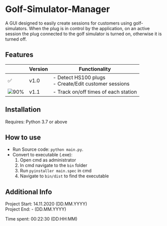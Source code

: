 # Golf-Simulator-Manager
A GUI designed to easily create sessions for customers using golf-simulators. When the plug is in control by the application, on an active session the plug connected to the golf simulator is turned on, otherwise it is turned off.

## Features
|  | Version | Functionality |
|-|-|-|
| ✅ | v1.0 | - Detect HS100 plugs<br> - Create/Edit customer sessions |
| ![90%](https://progress-bar.dev/90) | v1.1 | - Track on/off times of each station |

## Installation
Requires: Python 3.7 or above

## How to use
- Run Source code: ```python main.py```.<br>
- Convert to executable (.exe):
  1. Open cmd as administrator
  1. In cmd navigate to the ```bin``` folder
  1. Run ```pyinstaller main.spec``` in cmd
  1. Navigate to ```bin/dist``` to find the executable

## Additional Info
Project Start: 14.11.2020 </sub>(DD.MM.YYYY)</sub><br>
Project End: - </sub>(DD.MM.YYYY)</sub><br>

Time spent: 00:22:30 </sub>(DD:HH:MM)</sub><br>
